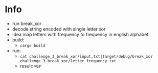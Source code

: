 # Info
- run break_xor
- decode string encoded with single letter xor
- idea map letters with frequency to frequency in english alphabet
- build:
  - `cargo build`
- run:
  - `cat challenge_3_break_xor/input.txt|target/debug/break_xor challenge_3_break_xor/letter_frequency.txt`
  - result: `WIP`
